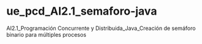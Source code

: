 # ue_pcd_AI2.1_semaforo-java
AI2.1_Programación Concurrente y Distribuida_Java_Creación de semáforo binario para múltiples procesos
